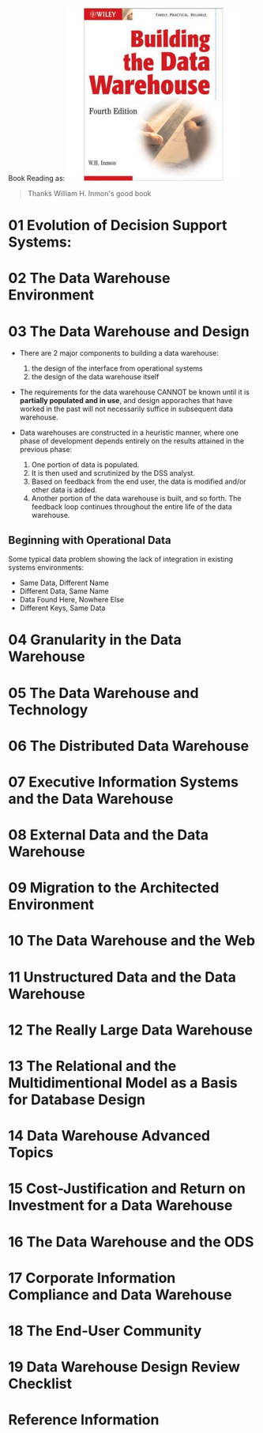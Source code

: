 Book Reading as:
![Building the Data Warehouse 4th Edition](/pics/building_DW_4th.jpeg)

> Thanks William H. Inmon's good book

# 01 Evolution of Decision Support Systems:

# 02 The Data Warehouse Environment

# 03 The Data Warehouse and Design

* There are 2 major components to building a data warehouse:
  1. the design of the interface from operational systems
  2. the design of the data warehouse itself

* The requirements for the data warehouse CANNOT be known until it is **partially populated and in use**, and design apporaches that have worked in the past will not necessarily suffice in subsequent data warehouse.

* Data warehouses are constructed in a heuristic manner, where one phase of development depends entirely on the results attained in the previous phase:
  1. One portion of data is populated.
  2. It is then used and scrutinized by the DSS analyst.
  3. Based on feedback from the end user, the data is modified and/or other data is added.
  4. Another portion of the data warehouse is built, and so forth.
  The feedback loop continues throughout the entire life of the data warehouse.

## Beginning with Operational Data

Some typical data problem showing the lack of integration in existing systems environments:
  * Same Data, Different Name
  * Different Data, Same Name
  * Data Found Here, Nowhere Else
  * Different Keys, Same Data



# 04 Granularity in the Data Warehouse

# 05 The Data Warehouse and Technology

# 06 The Distributed Data Warehouse

# 07 Executive Information Systems and the Data Warehouse

# 08 External Data and the Data Warehouse

# 09 Migration to the Architected Environment

# 10 The Data Warehouse and the Web

# 11 Unstructured Data and the Data Warehouse

# 12 The Really Large Data Warehouse

# 13 The Relational and the Multidimentional Model as a Basis for Database Design

# 14 Data Warehouse Advanced Topics

# 15 Cost-Justification and Return on Investment for a Data Warehouse

# 16 The Data Warehouse and the ODS

# 17 Corporate Information Compliance and Data Warehouse

# 18 The End-User Community

# 19 Data Warehouse Design Review Checklist

# Reference Information
